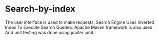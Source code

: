 # Search-by-index

The user interface is used to make requests. 
Search Engine Uses Inverted Index To Execute Search Queries. 
Apache Maven framework is also used. And unit testing was done using jupiter junit.